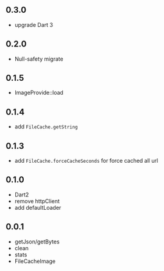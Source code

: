 ## 0.3.0

* upgrade Dart 3

## 0.2.0

* Null-safety migrate

## 0.1.5

* ImageProvide::load


## 0.1.4

* add `FileCache.getString`


## 0.1.3

* add `FileCache.forceCacheSeconds` for force cached all url


## 0.1.0

* Dart2
* remove httpClient
* add defaultLoader


## 0.0.1

* getJson/getBytes
* clean
* stats
* FileCacheImage

